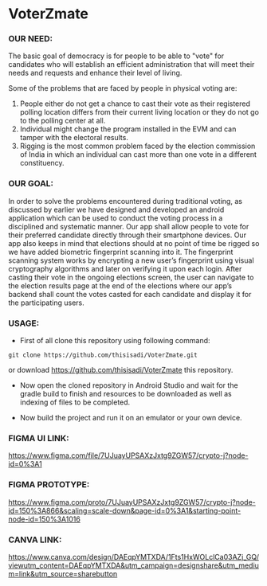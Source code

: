 # VoterZmate

### **OUR NEED:**

The basic goal of democracy is for people to be able to "vote" for candidates who will establish an efficient administration that will meet their needs and requests and enhance their level of living. 

Some of the problems that are faced by people in physical voting are:

1. People either do not get a chance to cast their vote as their registered polling location differs from their current living location or they do not go to the polling center at all.
1. Individual might change the program installed in the EVM and can tamper with the electoral results.
1. Rigging is the most common problem faced by the election commission of India in which an individual can cast more than one vote in a different constituency.

### **OUR GOAL:**

In order to solve the problems encountered during traditional voting, as discussed by earlier we have designed and developed an android application which can be used to conduct the voting process in a disciplined and systematic manner. Our app shall allow people to vote for their preferred candidate directly through their smartphone devices. Our app also keeps in mind that elections should at no point of time be rigged so we have added biometric fingerprint scanning into it. The fingerprint scanning system works by encrypting a new user’s fingerprint using visual cryptography algorithms and later on verifying it upon each login. After casting their vote in the ongoing elections screen, the user can navigate to the election results page at the end of the elections where our app’s backend shall count the votes casted for each candidate and display it for the participating users.

### **USAGE:**

- First of all clone this repository using following command:

```git clone https://github.com/thisisadi/VoterZmate.git```

or download https://github.com/thisisadi/VoterZmate this repository.


- Now open the cloned repository in Android Studio and wait for the gradle build to finish and resources to be downloaded as well as indexing of files to be completed. 


- Now build the project and run it on an emulator or your own device.


### **FIGMA UI LINK:**
https://www.figma.com/file/7UJuayUPSAXzJxtg9ZGW57/crypto-j?node-id=0%3A1

### **FIGMA PROTOTYPE:**
https://www.figma.com/proto/7UJuayUPSAXzJxtg9ZGW57/crypto-j?node-id=150%3A866&scaling=scale-down&page-id=0%3A1&starting-point-node-id=150%3A1016

### **CANVA LINK:**
https://www.canva.com/design/DAEqpYMTXDA/1Fts1HxWOLclCa03AZj_GQ/viewutm_content=DAEqpYMTXDA&utm_campaign=designshare&utm_medium=link&utm_source=sharebutton
